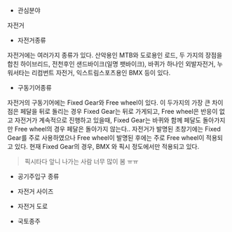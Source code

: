 ﻿* 관심분야

자전거

* 자전거종류

자전거에는 여러가지 종류가 있다. 산악용인 MTB와 도로용인 로드, 두 가지의 장점을 합친 하이브리드, 전천후인 샌드바이크(일명 팻<fat>바이크), 바퀴가 하나인 외발자전거, 누워서타는 리컴번트 자전거, 익스트림스포츠용인 BMX 등이 있다.

* 구동기어종류

자전거의 구동기어에는 Fixed Gear와 Free wheel이 있다. 이 두가지의 가장 큰 차이점은 페달을 뒤로 돌리는 경우 Fixed Gear는 뒤로 가게되고, Free wheel은 반응이 없고 자전거가 계속적으로 진행하고 있을때, Fixed Gear는 바퀴와 함께 페달도 돌아가지만 Free wheel의 경우 페달은 돌아가지 않는다.. 자전거가 발명된 초창기에는 Fixed Gear를 주로 사용하였으나 Free wheel이 발명된 후에는 주로 Free wheel이 적용되고 있다. 현재 Fixed Gear의 경우, BMX 와 픽시 정도에서만 적용되고 있다.

>픽시타다 앞니 나가는 사람 너무 많이 봄 ㅠㅠ

* 공기주입구 종류

* 자전거 사이즈

* 자전거 도로

* 국토종주
